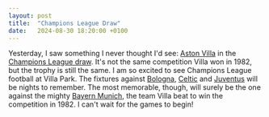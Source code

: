 ```yaml
---
layout: post
title:  "Champions League Draw"
date:   2024-08-30 18:20:00 +0100
---
```


Yesterday, I saw something I never thought I'd see: [Aston Villa](https://www.avfc.co.uk/) in the [Champions League draw](https://www.bbc.co.uk/sport/football/articles/ce38g41898jo). It's not the same competition Villa won in 1982, but the trophy is still the same. I am so excited to see Champions League football at Villa Park. The fixtures against [Bologna](https://www.bolognafc.it/en/home/), [Celtic](https://www.celticfc.com/) and [Juventus](https://www.juventus.com/en/) will be nights to remember. The most memorable, though, will surely be the one against the mighty [Bayern Munich](https://fcbayern.com/en), the team Villa beat to win the competition in 1982. I can't wait for the games to begin!
